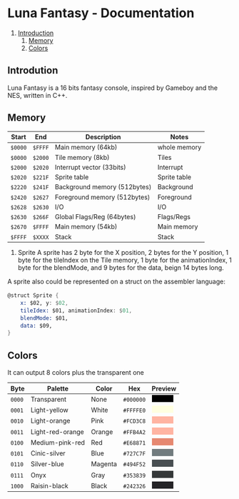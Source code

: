 # Luna Fantasy - Documentation

1. [Introduction](#introduction)
    1. [Memory](#memory)
    1. [Colors](#colors)

## Introdution

Luna Fantasy is a 16 bits fantasy console, inspired by Gameboy and the NES, written in C++.

## Memory

| Start  | End    | Description                  | Notes        |
|--------|--------|------------------------------|--------------|
|`$0000` |`$FFFF` | Main memory (64kb)           | whole memory |
|`$0000` |`$2000` | Tile memory (8kb)            | Tiles        |
|`$2000` |`$2020` | Interrupt vector (33bits)    | Interrupt    |
|`$2020` |`$221F` | Sprite table                 | Sprite table |
|`$2220` |`$241F` | Background memory (512bytes) | Background   |
|`$2420` |`$2627` | Foreground memory (512bytes) | Foreground   |
|`$2628` |`$2630` | I/O                          | I/O          |
|`$2630` |`$266F` | Global Flags/Reg (64bytes)   | Flags/Regs   |
|`$2670` |`$FFFF` | Main memory (54kb)           | Main memory  |
|`$FFFF` |`$XXXX` | Stack                        | Stack        |

1. Sprite
A sprite has 2 byte for the X position, 2 bytes for the Y position,
1 byte for the tileIndex on the Tile memory, 1 byte for the animationIndex,
1 byte for the blendMode, and 9 bytes for the data, beign 14 bytes long.

A sprite also could be represented on a struct on the assembler language:
```asm
@struct Sprite {
    x: $02, y: $02,
    tileIdex: $01, animationIndex: $01,
    blendMode: $01,
    data: $09,
}
```

## Colors

It can output 8 colors plus the transparent one

| Byte   | Palette          | Color   | Hex       | Preview                                            |
|--------|------------------|---------|-----------|----------------------------------------------------|
| `0000` | Transparent      | None    | `#000000` | ![Transparent](./assets/Transparent.png)           |
| `0001` | Light-yellow     | White   | `#FFFFE0` | ![Light-yellow](./assets/Light-yellow.png)         |
| `0010` | Light-orange     | Pink    | `#FCD3C8` | ![Light-orange](./assets/Light-orange.png)         |
| `0011` | Light-red-orange | Orange  | `#FFB4A2` | ![Light-red-orange](./assets/Light-red-orange.png) |
| `0100` | Medium-pink-red  | Red     | `#E68871` | ![Medium-pink-red](./assets/Medium-red-pink.png)   |
| `0101` | Cinic-silver     | Blue    | `#727C7F` | ![Cinic-silver](./assets/Cinic-silver.png)         |
| `0110` | Silver-blue      | Magenta | `#494F52` | ![Silver-blue](./assets/Silver-blue.png)           |
| `0111` | Onyx             | Gray    | `#353839` | ![Onyx](./assets/Onyx.png)                         |
| `1000` | Raisin-black     | Black   | `#242326` | ![Raisin-black](./assets/Raisin-black.png)         |
